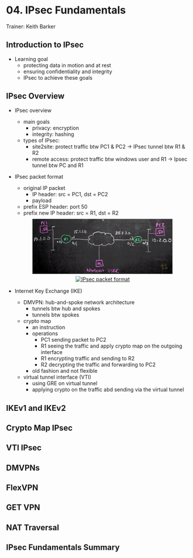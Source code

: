 # 04. IPsec Fundamentals

Trainer: Keith Barker

## Introduction to IPsec

- Learning goal
  - protecting data in motion and at rest
  - ensuring confidentiality and integrity
  - IPsec to achieve these goals


## IPsec Overview

- IPsec overview
  - main goals
    - privacy: encryption
    - integrity: hashing
  - types of IPsec:
    - site2site: protect traffic btw PC1 & PC2 $\to$ IPsec tunnel btw R1 & R2
    - remote access: protect traffic btw windows user and R1 $\to$ Ipsec tunnel btw PC and R1
  

- IPsec packet format
  - original IP packet
    - IP header: src = PC1, dst = PC2
    - payload
  - prefix ESP header: port 50
  - prefix new IP header: src = R1, dst = R2

  <div style="margin: 0.5em; display: flex; justify-content: center; align-items: center; flex-flow: row wrap;">
    <a href="url" ismap target="_blank">
      <img style="margin: 0.1em;" height=150
        src   = "img/03-netarch.png"
        alt   = "Example network topology"
        title = "Example network topology"
      >
    </a>
    <a href="http://www.sharetechnote.com/html/IP_Network_IPSec_ESP.html" ismap target="_blank">
      <img style="margin: 0.1em;" height=150
        src   = "http://www.sharetechnote.com/image/IP_Security_IPSec_ESP_01.png"
        alt   = "IPsec packet format"
        title = "IPsec packet format"
      >
    </a>
  </div>


- Internet Key Exchange (IKE)
  - DMVPN: hub-and-spoke network architecture
    - tunnels btw hub and spokes
    - tunnels btw spokes
  - crypto map
    - an instruction
    - operations
      - PC1 sending packet to PC2
      - R1 seeing the traffic and apply crypto map on the outgoing interface
      - R1 encrypting traffic and sending to R2
      - R2 decrypting the traffic and forwarding to PC2
    - old fashion and not flexible
  - virtual tunnel interface (VTI)
    - using GRE on virtual tunnel
    - applying crypto on the traffic abd sending via the virtual tunnel


## IKEv1 and IKEv2



## Crypto Map IPsec



## VTI IPsec



## DMVPNs



## FlexVPN



## GET VPN



## NAT Traversal



## IPsec Fundamentals Summary